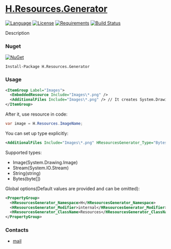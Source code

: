 # [H.Resources.Generator](https://github.com/HavenDV/H.Resources.Generator/) 

[![Language](https://img.shields.io/badge/language-C%23-blue.svg?style=flat-square)](https://github.com/HavenDV/H.Resources.Generator/search?l=C%23&o=desc&s=&type=Code) 
[![License](https://img.shields.io/github/license/HavenDV/H.Resources.Generator.svg?label=License&maxAge=86400)](LICENSE.md) 
[![Requirements](https://img.shields.io/badge/Requirements-.NET%20Standard%202.0-blue.svg)](https://github.com/dotnet/standard/blob/master/docs/versions/netstandard2.0.md)
[![Build Status](https://github.com/HavenDV/H.Resources.Generator/workflows/.NET/badge.svg?branch=master)](https://github.com/HavenDV/H.Resources.Generator/actions?query=workflow%3A%22.NET%22)

Description

### Nuget

[![NuGet](https://img.shields.io/nuget/dt/H.Resources.Generator.svg?style=flat-square&label=H.Resources.Generator)](https://www.nuget.org/packages/H.Resources.Generator/)

```
Install-Package H.Resources.Generator
```

### Usage

```xml
<ItemGroup Label="Images">
  <EmbeddedResource Include="Images\*.png" />
  <AdditionalFiles Include="Images\*.png" /> // It creates System.Drawing.Image properties
</ItemGroup>
```

After it, use resource in code:
```cs
var image = H.Resources.ImageName;
```

You can set up type explicitly:
```xml
<AdditionalFiles Include="Images\*.png" HResourcesGenerator_Type="Bytes" /> // It creates byte[] properties
```

Supported types:
- Image(System.Drawing.Image)
- Stream(System.IO.Stream)
- String(string)
- Bytes(byte[])

Global options(Default values are provided and can be omitted):
```xml
<PropertyGroup>
  <HResourcesGenerator_Namespace>H</HResourcesGenerator_Namespace>
  <HResourcesGenerator_Modifier>internal</HResourcesGenerator_Modifier>
  <HResourcesGenerator_ClassName>Resources</HResourcesGenerator_ClassName>
</PropertyGroup>
```

### Contacts
* [mail](mailto:havendv@gmail.com)
